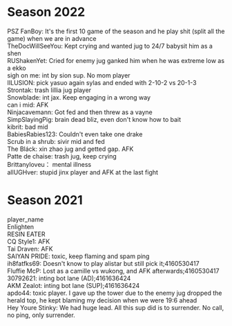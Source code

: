 # Season 2022
PSZ FanBoy: It's the first 10 game of the season and he play shit (split all the game) when we are in advance<br>
TheDocWillSeeYou: Kept crying and wanted jug to 24/7 babysit him as a shen<br>
RUShakenYet: Cried for enemy jug ganked him when he was extreme low as a ekko<br>
sigh on me: int by sion sup. No mom player<br>
IILUSION: pick yasuo again sylas and ended with 2-10-2 vs 20-1-3<br>
Strontak: trash lillia jug player<br>
Snowblade: int jax. Keep engaging in a wrong way<br>
can i mid: AFK<br>
Ninjacavemann: Got fed and then threw as a vayne<br>
SimpSlayingPig: brain dead bliz, even don't know how to bait<br>
kibrit: bad mid<br>
BabiesRabies123: Couldn't even take one drake<br>
Scrub in a shrub: sivir mid and fed<br>
The Bláck: xin zhao jug and getted gap. AFK<br>
Patte de chaise: trash jug, keep crying<br>
Brittanyloveu： mental illness <br>
allUGHver: stupid jinx player and AFK at the last fight<br>

# Season 2021
player_name<br>
EnIighten<br>
RESIN EATER<br>
CQ Style1: AFK<br>
Tai Draven: AFK<br>
SAIYAN PRIDE: toxic, keep flaming and spam ping<br>
ih8fatfks69: Doesn't know to play alistar but still pick it;4160530417<br>
Fluffie McP: Lost as a camille vs wukong, and AFK afterwards;4160530417<br>
30792621: inting bot lane (AD);4161636424<br>
AKM Zealot: inting bot lane (SUP);4161636424<br>
apdo44: toxic player. I gave up the tower due to the enemy jug dropped the herald top, he kept blaming my decision when we were 19:6 ahead<br>
Hey Youre Stinky: We had huge lead. All this sup did is to surrender. No call, no ping, only surrender.<br>
